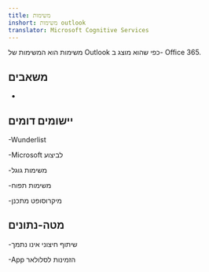 ```yaml
---
title: משימות
inshort: משימות outlook
translator: Microsoft Cognitive Services
---
```


משימות הוא המשימות של Outlook כפי שהוא מוצג ב- Office 365.

משאבים
---------

-   

יישומים דומים
--------------------

-Wunderlist

-Microsoft לביצוע

-משימות גוגל

-משימות תפוח

-מיקרוסופט מתכנן

מטה-נתונים
--------

-שיתוף חיצוני אינו נתמך

-App הזמינות לסלולאר


